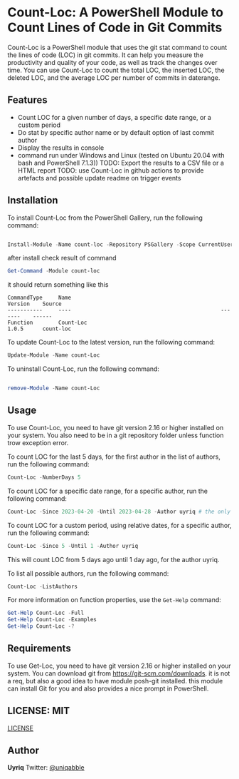 # Count-Loc: A PowerShell Module to Count Lines of Code in Git Commits

Count-Loc is a PowerShell module that uses the git stat command to count the lines of code (LOC) in git commits. It can help you measure the productivity and quality of your code, as well as track the changes over time. You can use Count-Loc to count the total LOC, the inserted LOC, the deleted LOC, and the average LOC per number of commits in daterange.

## Features

- Count LOC for a given number of days, a specific date range, or a custom period
- Do stat by specific author name or by default option of last commit author
- Display the results in console
- command run under Windows and Linux (tested on Ubuntu 20.04 with bash and PowerShell 7.1.3))
  TODO: Export the results to a CSV file or a HTML report
  TODO: use Count-Loc in github actions to provide artefacts and possible update readme on trigger events

## Installation

To install Count-Loc from the PowerShell Gallery, run the following command:

```powershell

Install-Module -Name count-loc -Repository PSGallery -Scope CurrentUser

```

after install check result of command

```powershell
Get-Command -Module count-loc
```

it should return something like this

```text
CommandType     Name                                               Version    Source
-----------     ----                                               -------    ------
Function        Count-Loc                                          1.0.5      count-loc
```

To update Count-Loc to the latest version, run the following command:

```powershell
Update-Module -Name count-Loc
```

To uninstall Count-Loc, run the following command:

```powershell

remove-Module -Name count-Loc

```

## Usage

To use Count-Loc, you need to have git version 2.16 or higher installed on your system. You also need to be in a git repository folder unless function trow exception error.

To count LOC for the last 5 days, for the first author in the list of authors, run the following command:

```powershell
Count-Loc -NumberDays 5
```

To count LOC for a specific date range, for a specific author, run the following command:

```powershell
Count-Loc -Since 2023-04-20 -Until 2023-04-28 -Author uyriq # the only date format that is supported is yyyy-MM-dd
```

To count LOC for a custom period, using relative dates, for a specific author, run the following command:

```powershell
Count-Loc -Since 5 -Until 1 -Author uyriq
```

This will count LOC from 5 days ago until 1 day ago, for the author uyriq.

To list all possible authors, run the following command:

```powershell
Count-Loc -ListAuthors
```

For more information on function properties, use the `Get-Help` command:

```powershell
Get-Help Count-Loc -Full
Get-Help Count-Loc -Examples
Get-Help Count-Loc -?
```

## Requirements

To use Get-Loc, you need to have git version 2.16 or higher installed on your system. You can download git from https://git-scm.com/downloads.
it is not a req, but also a good idea to have module posh-git installed. this module can install Git for you and also provides a nice prompt in PowerShell.

## LICENSE: MIT

[LICENSE](./LICENSE)

## Author

**Uyriq**
Twitter: [@uniqabble](https://twitter.com/uniqabble)
